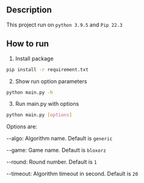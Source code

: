 ## Description
This project run on `python 3.9.5` and `Pip 22.3`

## How to run
1. Install package
```bash
pip install -r requirement.txt
```
2. Show run option parameters
```bash
python main.py -h
```
3. Run main.py with options
```bash
python main.py [options]
```
Options are:

--algo: Algorithm name. Default is `generic`

--game: Game name. Default is `bloxorz`

--round: Round number. Default is `1`

--timeout: Algorithm timeout in second. Default is `20`
